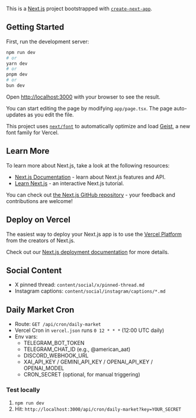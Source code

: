 This is a [Next.js](https://nextjs.org) project bootstrapped with [`create-next-app`](https://nextjs.org/docs/app/api-reference/cli/create-next-app).

## Getting Started

First, run the development server:

```bash
npm run dev
# or
yarn dev
# or
pnpm dev
# or
bun dev
```

Open [http://localhost:3000](http://localhost:3000) with your browser to see the result.

You can start editing the page by modifying `app/page.tsx`. The page auto-updates as you edit the file.

This project uses [`next/font`](https://nextjs.org/docs/app/building-your-application/optimizing/fonts) to automatically optimize and load [Geist](https://vercel.com/font), a new font family for Vercel.

## Learn More

To learn more about Next.js, take a look at the following resources:

- [Next.js Documentation](https://nextjs.org/docs) - learn about Next.js features and API.
- [Learn Next.js](https://nextjs.org/learn) - an interactive Next.js tutorial.

You can check out [the Next.js GitHub repository](https://github.com/vercel/next.js) - your feedback and contributions are welcome!

## Deploy on Vercel

The easiest way to deploy your Next.js app is to use the [Vercel Platform](https://vercel.com/new?utm_medium=default-template&filter=next.js&utm_source=create-next-app&utm_campaign=create-next-app-readme) from the creators of Next.js.

Check out our [Next.js deployment documentation](https://nextjs.org/docs/app/building-your-application/deploying) for more details.

## Social Content
- X pinned thread: `content/social/x/pinned-thread.md`
- Instagram captions: `content/social/instagram/captions/*.md`

## Daily Market Cron
- Route: `GET /api/cron/daily-market`
- Vercel Cron in `vercel.json` runs `0 12 * * *` (12:00 UTC daily)
- Env vars:
  - TELEGRAM_BOT_TOKEN
  - TELEGRAM_CHAT_ID (e.g., @american_aat)
  - DISCORD_WEBHOOK_URL
  - XAI_API_KEY / GEMINI_API_KEY / OPENAI_API_KEY / OPENAI_MODEL
  - CRON_SECRET (optional, for manual triggering)

### Test locally
1. `npm run dev`
2. Hit: `http://localhost:3000/api/cron/daily-market?key=YOUR_SECRET`
